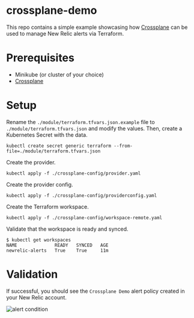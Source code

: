 # crossplane-demo

This repo contains a simple example showcasing how [Crossplane](https://www.crossplane.io/) can be used to manage New Relic alerts via Terraform.

# Prerequisites

- Minikube (or cluster of your choice)
- [Crossplane](https://docs.crossplane.io/v1.13/software/install/)

# Setup

Rename the `./module/terraform.tfvars.json.example` file to `./module/terraform.tfvars.json` and modify the values.  Then, create a Kubernetes Secret with the data.

```
kubectl create secret generic terraform --from-file=./module/terraform.tfvars.json
```

Create the provider.

```
kubectl apply -f ./crossplane-config/provider.yaml
```

Create the provider config.

```
kubectl apply -f ./crossplane-config/providerconfig.yaml
```

Create the Terraform workspace.

```
kubectl apply -f ./crossplane-config/workspace-remote.yaml
```

Validate that the workspace is ready and synced.

```
$ kubectl get workspaces
NAME              READY   SYNCED   AGE
newrelic-alerts   True    True     11m
```

# Validation

If successful, you should see the `Crossplane Demo` alert policy created in your New Relic account.

![alert condition](https://p191.p3.n0.cdn.getcloudapp.com/items/7KuXeXOj/d3e4c04a-084a-4f57-986f-227c2ba31958.jpg?v=0fac78c1954335a22f3222d8244e755b)